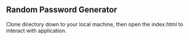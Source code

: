 ## Random Password Generator 

Clone directory down to your local machine, then open the index.html to interact with application.
